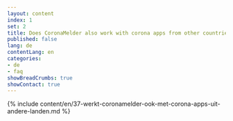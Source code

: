 ```yaml
---
layout: content
index: 1
set: 2
title: Does CoronaMelder also work with corona apps from other countries?
published: false
lang: de
contentLang: en
categories:
- de
- faq
showBreadCrumbs: true
showContact: true
---
```

{% include content/en/37-werkt-coronamelder-ook-met-corona-apps-uit-andere-landen.md %}
